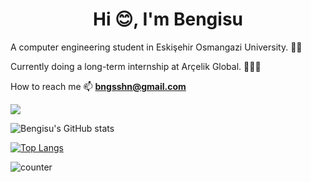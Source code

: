 <h1 align="center">Hi 😊, I'm Bengisu</h1>
A computer engineering student in Eskişehir Osmangazi University. 📖📒

Currently doing a long-term internship at Arçelik Global. 👩🏻‍💻

How to reach me 📫  **bngsshn@gmail.com** 


![](https://komarev.com/ghpvc/?username=bengisu-sahin&color=red)

![Bengisu's GitHub stats](https://github-readme-stats.vercel.app/api?username=bengisu-sahin&show_icons=true&theme=dracula)

[![Top Langs](https://github-readme-stats.vercel.app/api/top-langs/?username=bengisu-sahin&show_icons=true&theme=dracula&layout=compact)](https://github.com/bengisu-sahin/github-readme-stats)

![counter](https://[bengisu-sahin].m.pipedream.net)
